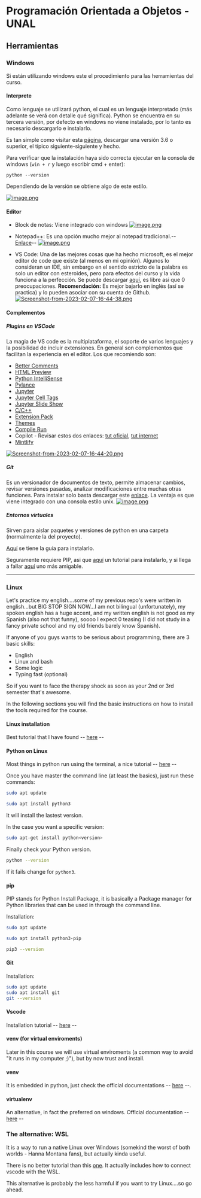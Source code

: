# Programación Orientada a Objetos - UNAL
## Herramientas

### Windows
Si están utilizando windows este el procedimiento para las herramientas del curso.

#### Interprete
Como lenguaje se utilizará python, el cual es un lenguaje interpretado (más adelante se verá con detalle qué significa). Python se encuentra en su tercera versión, por defecto en windows no viene instalado, por lo tanto es necesario descargarlo e instalarlo.

Es tan simple como visitar esta [página](https://www.python.org/downloads/), descargar una versión 3.6 o superior, el típico siguiente-siguiente y hecho.

Para verificar que la instalación haya sido correcta ejecutar en la consola de windows (`win + r` y luego escribir cmd + enter):
```
python --version
```
Dependiendo de la versión se obtiene algo de este estilo.

[![image.png](https://i.postimg.cc/gr9kWLP0/image.png)](https://postimg.cc/CnNVC15y)

#### Editor
 - Block de notas: Viene integrado con windows
[![image.png](https://i.postimg.cc/kXcWqKtj/image.png)](https://postimg.cc/4mYY1KPt)

 - Notepad++: Es una opción mucho mejor al notepad tradicional.-- [Enlace](https://github.com/notepad-plus-plus/notepad-plus-plus/releases/download/v8.4.9/npp.8.4.9.Installer.x64.exe)--
[![image.png](https://i.postimg.cc/dV5Rmrs7/image.png)](https://postimg.cc/NKrrQyrY)

 - VS Code: Una de las mejores cosas que ha hecho microsoft, es el mejor editor de code que existe (al menos en mi opinión). Algunos lo consideran un IDE, sin embargo en el sentido estricto de la palabra es solo un editor con esteroides, pero para efectos del curso y la vida funciona a la perfección. Se puede descargar [aquí](https://code.visualstudio.com/docs/?dv=win), es libre asi que 0 preocupaciones. **Recomendación:** Es mejor bajarlo en inglés (así se practica) y lo pueden asociar con su cuenta de Github.</br>
[![Screenshot-from-2023-02-07-16-44-38.png](https://i.postimg.cc/Gmk8yxhJ/Screenshot-from-2023-02-07-16-44-38.png)](https://postimg.cc/68ppsRZy)

#### Complementos
##### Plugins en VSCode
La magia de VS code es la multiplataforma, el soporte de varios lenguajes y la posibilidad de incluir extensiones. En general son complementos que facilitan la experiencia en el editor. Los que recomiendo son:
- [Better Comments](https://marketplace.visualstudio.com/items?itemName=aaron-bond.better-comments)
- [HTML Preview](https://marketplace.visualstudio.com/items?itemName=tht13.html-preview-vscode)
- [Python IntelliSense](https://marketplace.visualstudio.com/items?itemName=tht13.python)
- [Pylance](https://marketplace.visualstudio.com/items?itemName=ms-python.vscode-pylance)
- [Jupyter](https://marketplace.visualstudio.com/items?itemName=ms-toolsai.jupyter)
- [Jupyter Cell Tags](https://marketplace.visualstudio.com/items?itemName=ms-toolsai.jupyter-keymap)
- [Jupyter Slide Show](https://marketplace.visualstudio.com/items?itemName=damien.auto-jupyter)
- [C/C++](https://marketplace.visualstudio.com/items?itemName=ms-vscode.cpptools)
- [Extension Pack](https://marketplace.visualstudio.com/items?itemName=doggy8088.netcore-extension-pack)
- [Themes](https://marketplace.visualstudio.com/search?term=themes&target=VSCode&category=Themes&sortBy=Relevance)
- [Compile Run](https://marketplace.visualstudio.com/items?itemName=danielpinto8zz6.c-cpp-compile-run)
- Copilot - Revisar estos dos enlaces: [tut oficial](https://techcommunity.microsoft.com/t5/educator-developer-blog/qu%C3%A9-es-github-copilot-y-c%C3%B3mo-pueden-los-estudiantes-y-maestros/ba-p/3815760), [tut internet](https://dev.to/twizelissa/how-to-enable-github-copilot-for-free-as-student-4kal)
- [Mintlify](https://mintlify.com/)



[![Screenshot-from-2023-02-07-16-44-20.png](https://i.postimg.cc/9Q3w0nVQ/Screenshot-from-2023-02-07-16-44-20.png)](https://postimg.cc/2VwSXTVs)

##### Git 
Es un versionador de documentos de texto, permite almacenar cambios, revisar versiones pasadas, analizar modificaciones entre muchas otras funciones. Para instalar solo basta descargar este [enlace](https://github.com/git-for-windows/git/releases/download/v2.39.1.windows.1/Git-2.39.1-64-bit.exe). La ventaja es que viene integrado con una consola estilo unix.
[![image.png](https://i.postimg.cc/FR9FZkyt/image.png)](https://postimg.cc/bGBjYJVL)

##### Entornos virtuales
Sirven para aislar paquetes y versiones de python en una carpeta (normalmente la del proyecto).

[Aquí](https://mothergeo-py.readthedocs.io/en/latest/development/how-to/venv-win.html) se tiene la guía para instalarlo.

Seguramente requiere PIP, asi que [aquí](https://pip.pypa.io/en/stable/installation/) un tutorial para instalarlo, y si llega a fallar [aquí](https://www.geeksforgeeks.org/how-to-install-pip-on-windows/) uno más amigable.

-----------
### Linux
Let's practice my english....some of my previous repo's were written in english...but BIG STOP SIGN NOW...I am not bilingual (unfortunately), my spoken english has a huge accent, and my written english is not good as my Spanish (also not that funny), soooo I expect 0 teasing (I did not study in a fancy private school and my old friends barely know Spanish).

If anyone of you guys wants to be serious about programming, there are 3 basic skills:
- English 
- Linux and bash
- Some logic
- Typing fast (optional) 

So if you want to face the therapy shock as soon as your 2nd or 3rd semester that's awesome.

In the following sections you will find the basic instructions on how to install the tools required for the course.

#### Linux installation
Best tutorial that I have found -- [here](https://www.tecmint.com/install-ubuntu-20-04-desktop/) --

#### Python on Linux
Most things in python run using the terminal, a nice tutorial -- [here](https://ubuntu.com/tutorials/command-line-for-beginners#1-overview) -- 

Once you have master the command line (at least the basics), just run these commands:
```sh
sudo apt update
```

```sh
sudo apt install python3
```

It will install the lastest version.

In the case you want a specific version:
```sh
sudo apt-get install python<version>
```

Finally check your Python version.
```sh
python --version
```

If it fails change for `python3`.

#### pip
PIP stands for Python Install Package, it is basically a Package manager for Python libraries that can be used in through the command line. 

Installation:
```sh
sudo apt update
```

```sh
sudo apt install python3-pip
```

```sh
pip3 --version
```

#### Git
Installation:
```sh
sudo apt update
sudo apt install git
git --version
```

#### Vscode
Installation tutorial -- [here](https://code.visualstudio.com/docs/setup/linux) -- 


#### venv (for virtual enviroments)
Later in this course we will use virtual enviroments (a common way to avoid "it runs in my computer ;)"), but by now trust and install.

#### venv
It is embedded in python, just check the official documentations -- [here](https://docs.python.org/3/library/venv.html) --.

#### virtualenv
An alternative, in fact the preferred on windows. Official documentation  -- [here](https://mothergeo-py.readthedocs.io/en/latest/development/how-to/venv.html) --

### The alternative: WSL 
It is a way to run a native Linux over Windows (somekind the worst of both worlds - Hanna Montana fans), but actually kinda useful. 

There is no better tutorial than this [one](https://vvgsrk.medium.com/install-wsl-2-ubuntu-20-04-lts-on-windows-10-and-open-visual-studio-code-from-the-terminal-b85889157c82). It actually includes how to connect vscode with the WSL.

This alternative is probably the less harmful if you want to try Linux....so go ahead.

